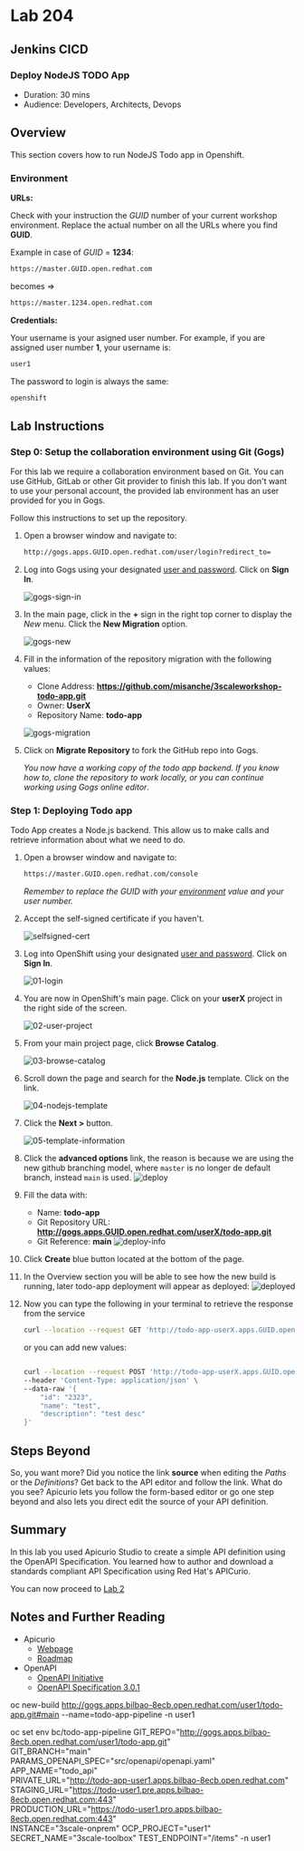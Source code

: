 # Lab 204

## Jenkins CICD

### Deploy NodeJS TODO App

* Duration: 30 mins
* Audience: Developers, Architects, Devops

## Overview

This section covers how to run NodeJS Todo app in Openshift.

### Environment

**URLs:**

Check with your instruction the *GUID* number of your current workshop environment. Replace the actual number on all the URLs where you find **GUID**. 

Example in case of *GUID* = **1234**: 

```bash
https://master.GUID.open.redhat.com
```

becomes =>

```bash
https://master.1234.open.redhat.com
```

**Credentials:**

Your username is your asigned user number. For example, if you are assigned user number **1**, your username is: 

```bash
user1
```

The password to login is always the same:

```bash
openshift
```

## Lab Instructions

### Step 0: Setup the collaboration environment using Git (Gogs)

For this lab we require a collaboration environment based on Git. You can use GitHub, GitLab or other Git provider to finish this lab. If you don't want to use your personal account, the provided lab environment has an user provided for you in Gogs.

Follow this instructions to set up the repository.

1. Open a browser window and navigate to:

    ```bash
    http://gogs.apps.GUID.open.redhat.com/user/login?redirect_to=
    ```

1. Log into Gogs using your designated [user and password](#environment). Click on **Sign In**.

    ![gogs-sign-in](images/consume-01.png "Sign In")

1. In the main page, click in the **+** sign in the right top corner to display the *New* menu. Click the **New Migration** option.

    ![gogs-new](images/consume-02.png "New Migration")

1. Fill in the information of the repository migration with the following values:

    * Clone Address: **https://github.com/misanche/3scaleworkshop-todo-app.git**
    * Owner: **UserX**
    * Repository Name: **todo-app**

    ![gogs-migration](images/consume-03.png "New Migration Repository")

2. Click on **Migrate Repository** to fork the GitHub repo into Gogs.

    *You now have a working copy of the todo app backend. If you know how to, clone the repository to work locally, or you can continue working using Gogs online editor*.

### Step 1: Deploying Todo app

Todo App creates a Node.js backend. This allow us to make calls and retrieve information about what we need to do.

1. Open a browser window and navigate to:

    ```bash
    https://master.GUID.open.redhat.com/console
    ```

    *Remember to replace the GUID with your [environment](#environment) value and your user number.*

2. Accept the self-signed certificate if you haven't.

    ![selfsigned-cert](images/00-selfsigned-cert.png "Self-Signed Cert")

3. Log into OpenShift using your designated [user and password](#environment). Click on **Sign In**.

    ![01-login](images/deploy-01.png "OpenShift Login")

4. You are now in OpenShift's main page. Click on your **userX** project in the right side of the screen.

    ![02-user-project](images/deploy-02.png "User Project")

5. From your main project page, click **Browse Catalog**.

    ![03-browse-catalog](images/deploy-03.png "Catalog")

6. Scroll down the page and search for the **Node.js** template. Click on the link.

    ![04-nodejs-template](images/consume-08.png "Template")

7. Click the **Next >** button.

    ![05-template-information](images/consume-09.png "Information")
8. Click the **advanced options** link, the reason is because we are using the new github branching model, where `master` is no longer de default branch, instead `main` is used.
    ![deploy](images/deploy-04.png "Deploy node")
9.  Fill the data with:
    * Name: **todo-app**
    * Git Repository URL: **http://gogs.apps.GUID.open.redhat.com/userX/todo-app.git**
    * Git Reference: **main**
    ![deploy-info](images/deploy-05.png "Deploy info")
10. Click **Create** blue button located at the bottom of the page.
11. In the Overview section you will be able to see how the new build is running, later todo-app deployment will appear as deployed:
     ![deployed](images/deploy-06.png "Deployed")
12. Now you can type the following in your terminal to retrieve the response from the service
    ```bash
    curl --location --request GET 'http://todo-app-userX.apps.GUID.open.redhat.com/items'
    ```
    or you can add new values:

    ```bash
    
    curl --location --request POST 'http://todo-app-userX.apps.GUID.open.redhat.com/items' \
    --header 'Content-Type: application/json' \
    --data-raw '{
        "id": "2323",
        "name": "test",
        "description": "test desc"
    }'
    ```

## Steps Beyond

So, you want more? Did you notice the link **source** when editing the *Paths* or the *Definitions*? Get back to the API editor and follow the link. What do you see? Apicurio lets you follow the form-based editor or go one step beyond and also lets you direct edit the source of your API definition.

## Summary

In this lab you used Apicurio Studio to create a simple API definition using the OpenAPI Specification. You learned how to author and download a standards compliant API Specification using Red Hat's APICurio.

You can now proceed to [Lab 2](../lab02/#lab-2)

## Notes and Further Reading

* Apicurio
  * [Webpage](https://www.apicur.io)
  * [Roadmap](https://www.apicur.io/roadmap/)
* OpenAPI
  * [OpenAPI Initiative](https://www.openapis.org/)
  * [OpenAPI Specification 3.0.1](https://github.com/OAI/OpenAPI-Specification/blob/master/versions/3.0.1.md)


oc new-build http://gogs.apps.bilbao-8ecb.open.redhat.com/user1/todo-app.git#main --name=todo-app-pipeline -n user1

oc set env bc/todo-app-pipeline GIT_REPO="http://gogs.apps.bilbao-8ecb.open.redhat.com/user1/todo-app.git" \
GIT_BRANCH="main" PARAMS_OPENAPI_SPEC="src/openapi/openapi.yaml" \
APP_NAME="todo_api" \
PRIVATE_URL="http://todo-app-user1.apps.bilbao-8ecb.open.redhat.com" \
STAGING_URL="https://todo-user1.pre.apps.bilbao-8ecb.open.redhat.com:443" \
PRODUCTION_URL="https://todo-user1.pro.apps.bilbao-8ecb.open.redhat.com:443" \
INSTANCE="3scale-onprem" OCP_PROJECT="user1" \
SECRET_NAME="3scale-toolbox" TEST_ENDPOINT="/items" -n user1